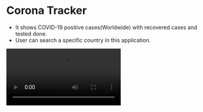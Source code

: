 # Corona Tracker
- It shows COVID-19 positive cases(Worldwide) with recovered cases and tested done.
- User can search a specific country in this application.

![](https://github.com/ANONYMOUS609/Corona-Tracker/blob/master/demo.mp4)

